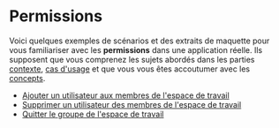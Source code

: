 # Permissions

Voici quelques exemples de scénarios et des extraits de maquette pour vous familiariser avec les **permissions** dans une application réelle. Ils supposent que vous comprenez les sujets abordés dans les parties [contexte](../../contexte/), [cas d'usage](../../cas-dusage.md) et que vous vous êtes accoutumer avec les [concepts](../concepts.md).

* [Ajouter un utilisateur aux membres de l'espace de travail](ajouter-un-utilisateur-aux-membres-de-lespace-de-travail.md)
* [Supprimer un utilisateur des membres de l'espace de travail](supprimer-un-utilisateur-des-membres-de-lespace-de-travail.md)
* [Quitter le groupe de l'espace de travail](quitter-le-groupe-de-lespace-de-travail.md)



